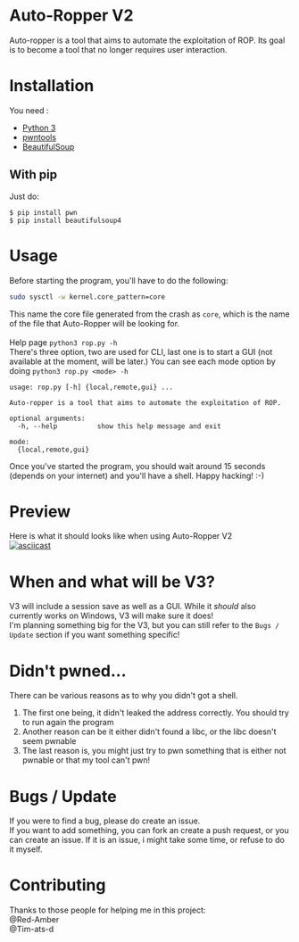 # Auto-Ropper V2
Auto-ropper is a tool that aims to automate the exploitation of ROP. Its goal is to become a tool that no longer requires user interaction.

# Installation
You need :
* [Python 3](https://www.python.org/)
* [pwntools](https://docs.pwntools.com/en/stable/)
* [BeautifulSoup](https://pypi.org/project/beautifulsoup4/)

## With pip
Just do:
```
$ pip install pwn
$ pip install beautifulsoup4
```

# Usage
Before starting the program, you'll have to do the following:
```bash
sudo sysctl -w kernel.core_pattern=core
```
This name the core file generated from the crash as `core`, which is the name of the file that Auto-Ropper will be looking for.<br><br>
Help page `python3 rop.py -h`<br>
There's three option, two are used for CLI, last one is to start a GUI (not available at the moment, will be later.)
You can see each mode option by doing `python3 rop.py <mode> -h`

```
usage: rop.py [-h] {local,remote,gui} ...

Auto-ropper is a tool that aims to automate the exploitation of ROP.

optional arguments:
  -h, --help          show this help message and exit

mode:
  {local,remote,gui}
```

Once you've started the program, you should wait around 15 seconds (depends on your internet) and you'll have a shell. Happy hacking! :-) 
# Preview
Here is what it should looks like when using Auto-Ropper V2<br>
[![asciicast](https://asciinema.org/a/X8Hqy0rXJr613rNfHjfmrJnS8.svg)](https://asciinema.org/a/X8Hqy0rXJr613rNfHjfmrJnS8)

# When and what will be V3?
V3 will include a session save as well as a GUI. While it *should* also currently works on Windows, V3 will make sure it does!<br>
I'm planning something big for the V3, but you can still refer to the `Bugs / Update` section if you want something specific!

# Didn't pwned...
There can be various reasons as to why you didn't got a shell. 
1) The first one being, it didn't leaked the address correctly. You should try to run again the program 
2) Another reason can be it either didn't found a libc, or the libc doesn't seem pwnable
3) The last reason is, you might just try to pwn something that is either not pwnable or that my tool can't pwn!

# Bugs / Update
If you were to find a bug, please do create an issue.<br>
If you want to add something, you can fork an create a push request, or you can create an issue. If it is an issue, i might take some time, or refuse to do it myself. 

# Contributing
Thanks to those people for helping me in this project:<br>
@Red-Amber <br>
@Tim-ats-d
